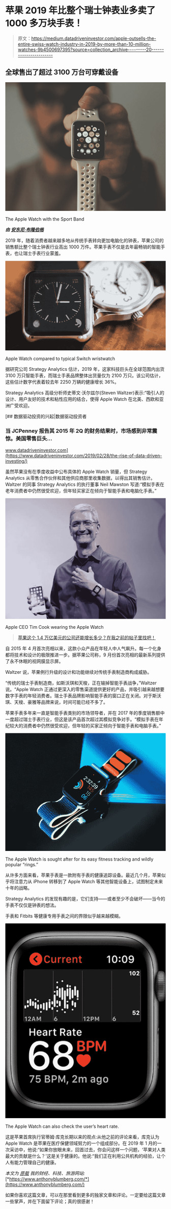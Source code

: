 # 苹果 2019 年比整个瑞士钟表业多卖了 1000 多万块手表！

> 原文：<https://medium.datadriveninvestor.com/apple-outsells-the-entire-swiss-watch-industry-in-2019-by-more-than-10-million-watches-9b4500697395?source=collection_archive---------20----------------------->

## 全球售出了超过 3100 万台可穿戴设备

![](img/c4034bd4f64a70c3defa543682d1bb01.png)

The Apple Watch with the Sport Band

***由*** [***安东尼·布隆伯格***](https://www.anthonyblumberg.com/)

2019 年，随着消费者越来越多地从传统手表转向更加电脑化的钟表，苹果公司的销售额比整个瑞士钟表行业高出 1000 万件。苹果手表不仅是去年最畅销的智能手表，也让瑞士手表行业蒙羞。

![](img/b26e44ba2885bcad0c6ad2813ae89b4b.png)

Apple Watch compared to typical Switch wristwatch

据研究公司 Strategy Analytics 估计，2019 年，这家科技巨头在全球范围内出货 3100 万只智能手表，而瑞士手表品牌整体出货量仅为 2100 万只。该公司估计，这些估计数字代表着较去年 2250 万辆的健康增长 36%。

Strategy Analytics 高级分析师史蒂文·沃尔兹尔(Steven Waltzer)表示:“吸引人的设计、用户友好的技术和粘性应用的结合，使得 Apple Watch 在北美、西欧和亚洲广受欢迎。

[](https://www.datadriveninvestor.com/2019/02/28/the-rise-of-data-driven-investing/) [## 数据驱动投资的兴起|数据驱动投资者

### 当 JCPenney 报告其 2015 年 2Q 的财务结果时，市场感到非常震惊。美国零售巨头…

www.datadriveninvestor.com](https://www.datadriveninvestor.com/2019/02/28/the-rise-of-data-driven-investing/) 

虽然苹果没有在季度收益中公布具体的 Apple Watch 销量，但 Strategy Analytics 从零售合作伙伴和其他供应商那里收集数据，以得出其销售估计。Waltzer 的同事 Strategy Analytics 的执行董事 Neil Mawston 写道:“模拟手表在老年消费者中仍然很受欢迎，但年轻买家正在倾向于智能手表和电脑化手表。”

![](img/7a1bbf38f1dfe7de2d3e4175bd053439.png)

Apple CEO Tim Cook wearing the Apple Watch

> [苹果这个 1.4 万亿美元的公司还能增长多少？在我之前的帖子里找吧！](https://www.anthonyblumberg.com/blog/apple-how-much-more-can-a-14-trillion-company-grow)

自 2015 年 4 月首次亮相以来，这款小众产品在年轻人中人气飙升。每一个化身都将技术和设计的极限推进一步。据苹果公司称，9 月份首次亮相的最新系列提供了永不休眠的视网膜显示屏。

Waltzer 说，苹果例行升级的设计和功能继续对传统手表制造商构成威胁。

“传统的瑞士手表制造商，如斯沃琪和天梭，正在输掉智能手表战争，”Waltzer 说。“Apple Watch 正通过更深入的零售渠道提供更好的产品，并吸引越来越想要数字手表的年轻消费者。瑞士手表品牌影响智能手表的窗口正在关闭。对于斯沃琪、天梭、豪雅等品牌来说，时间可能已经不多了。

苹果手表多年来一直是智能手表类别的市场领导者，并在 2017 年的季度销售额中一度超过瑞士手表行业，但这是该产品首次超过其模拟竞争对手。“模拟手表在年纪较大的消费者中仍然很受欢迎，但年轻的买家正倾向于智能手表和电脑手表。”

![](img/5988fe53fab223f45ae82fb36a72a108.png)

The Apple Watch is sought after for its easy fitness tracking and wildly popular “rings.”

从许多方面来看，苹果手表是一款附有手表的健康追踪设备。最近几个月，苹果似乎将注意力从 iPhone 转移到了 Apple Watch 等其他智能设备上，试图制定未来十年的战略。

Strategy Analytics 的发现有趣的是，它们支持——或者至少不会破坏——当今的手表不仅仅是钟表的想法。

手表和 Fitbits 等健康专用手表之间的界限似乎越来越模糊。

![](img/466ea12edd08650436d65f077e604af4.png)

The Apple Watch can also check the user’s heart rate.

这是苹果首席执行官蒂姆·库克长期以来的观点:从他之前的评论来看，库克认为 Apple Watch 是苹果在医疗保健领域努力的一个组成部分。在 2019 年 1 月的一次采访中，他说:“如果你放眼未来，回首过去，你会问这样一个问题，‘苹果对人类最大的贡献是什么？’这是关于健康的。他说:“我们正在利用公共机构的经验，让个人有能力管理自己的健康。

*本文为* [*原载*](http://www.anthonyblumberg.com/blog/apple-outsells-the-entire-swiss-watch-industry-in-2019-by-more-than-10-million-watches) *我的财经、科技、旅游网站:*[*https://www.anthonyblumberg.com/*](https://www.anthonyblumberg.com/)

如果你喜欢这篇文章，可以在那里看到更多的独家文章和评论。一定要给这篇文章一些掌声，并在下面留下评论；真的很感谢！